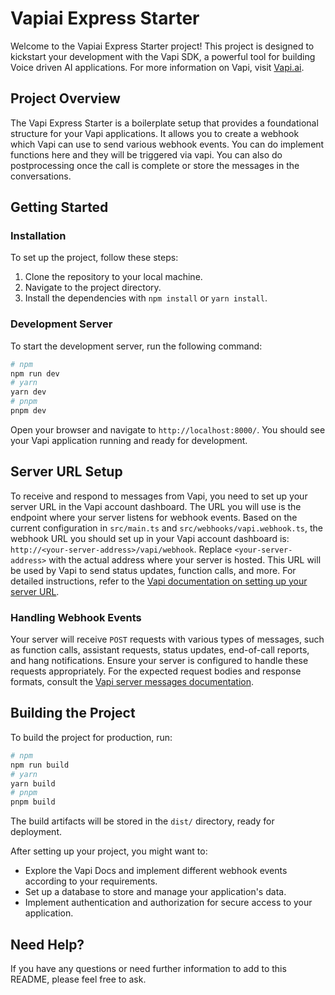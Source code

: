 # Vapiai Express Starter

Welcome to the Vapiai Express Starter project! This project is designed to kickstart your development with the Vapi SDK, a powerful tool for building Voice driven AI applications. For more information on Vapi, visit [Vapi.ai](https://vapi.ai).

## Project Overview

The Vapi Express Starter is a boilerplate setup that provides a foundational structure for your Vapi applications. It allows you to create a webhook which Vapi can use to send various webhook events. You can do implement functions here and they will be triggered via vapi. You can also do postprocessing once the call is complete or store the messages in the conversations.

## Getting Started

### Installation

To set up the project, follow these steps:

1. Clone the repository to your local machine.
2. Navigate to the project directory.
3. Install the dependencies with `npm install` or `yarn install`.

### Development Server

To start the development server, run the following command:

```bash
# npm
npm run dev
# yarn
yarn dev
# pnpm
pnpm dev
```

Open your browser and navigate to `http://localhost:8000/`. You should see your Vapi application running and ready for development.

## Server URL Setup

To receive and respond to messages from Vapi, you need to set up your server URL in the Vapi account dashboard. The URL you will use is the endpoint where your server listens for webhook events. Based on the current configuration in `src/main.ts` and `src/webhooks/vapi.webhook.ts`, the webhook URL you should set up in your Vapi account dashboard is: `http://<your-server-address>/vapi/webhook`. Replace `<your-server-address>` with the actual address where your server is hosted. This URL will be used by Vapi to send status updates, function calls, and more. For detailed instructions, refer to the [Vapi documentation on setting up your server URL](https://docs.vapi.ai/server_url).

### Handling Webhook Events

Your server will receive `POST` requests with various types of messages, such as function calls, assistant requests, status updates, end-of-call reports, and hang notifications. Ensure your server is configured to handle these requests appropriately. For the expected request bodies and response formats, consult the [Vapi server messages documentation](https://docs.vapi.ai/server_url).

## Building the Project

To build the project for production, run:

```bash
# npm
npm run build
# yarn
yarn build
# pnpm
pnpm build
```

The build artifacts will be stored in the `dist/` directory, ready for deployment.

After setting up your project, you might want to:

- Explore the Vapi Docs and implement different webhook events according to your requirements.
- Set up a database to store and manage your application's data.
- Implement authentication and authorization for secure access to your application.

## Need Help?

If you have any questions or need further information to add to this README, please feel free to ask.

